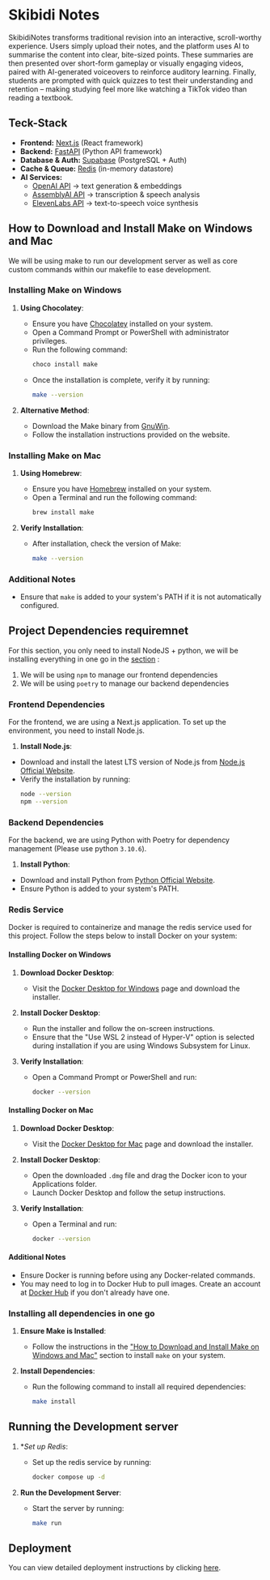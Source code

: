 # Skibidi Notes
SkibidiNotes transforms traditional revision into an interactive, scroll-worthy experience. Users simply upload their notes, and the platform uses AI to summarise the content into clear, bite-sized points. These summaries are then presented over short-form gameplay or visually engaging videos, paired with AI-generated voiceovers to reinforce auditory learning. Finally, students are prompted with quick quizzes to test their understanding and retention – making studying feel more like watching a TikTok video than reading a textbook.

## Teck-Stack
* **Frontend:** [Next.js](https://nextjs.org/) (React framework)
* **Backend:** [FastAPI](https://fastapi.tiangolo.com/) (Python API framework)
* **Database & Auth:** [Supabase](https://supabase.com/) (PostgreSQL + Auth)
* **Cache & Queue:** [Redis](https://redis.io/) (in-memory datastore)
* **AI Services:**
  * [OpenAI API](https://platform.openai.com/) → text generation & embeddings
  * [AssemblyAI API](https://www.assemblyai.com/) → transcription & speech analysis
  * [ElevenLabs API](https://elevenlabs.io/) → text-to-speech voice synthesis

## How to Download and Install Make on Windows and Mac
We will be using make to run our development server as well as core custom commands within our makefile to ease development.

### Installing Make on Windows

1. **Using Chocolatey**:
    - Ensure you have [Chocolatey](https://chocolatey.org/install) installed on your system.
    - Open a Command Prompt or PowerShell with administrator privileges.
    - Run the following command:
      ```bash
      choco install make
      ```
    - Once the installation is complete, verify it by running:
      ```bash
      make --version
      ```

2. **Alternative Method**:
    - Download the Make binary from [GnuWin](http://gnuwin32.sourceforge.net/packages/make.htm).
    - Follow the installation instructions provided on the website.

### Installing Make on Mac

1. **Using Homebrew**:
    - Ensure you have [Homebrew](https://brew.sh/) installed on your system.
    - Open a Terminal and run the following command:
      ```bash
      brew install make
      ```

2. **Verify Installation**:
    - After installation, check the version of Make:
      ```bash
      make --version
      ```

### Additional Notes
- Ensure that `make` is added to your system's PATH if it is not automatically configured.


## Project Dependencies requiremnet 

For this section, you only need to install NodeJS + python, we will be installing everything in one go in the [section](#running-the-development-server) :
1. We will be using `npm` to manage our frontend dependencies 
2. We will be using `poetry` to manage our backend dependencies 

### Frontend Dependencies

For the frontend, we are using a Next.js application. To set up the environment, you need to install Node.js.

1. **Install Node.js**:
  - Download and install the latest LTS version of Node.js from [Node.js Official Website](https://nodejs.org/).
  - Verify the installation by running:
    ```bash
    node --version
    npm --version
    ```

### Backend Dependencies

For the backend, we are using Python with Poetry for dependency management (Please use python `3.10.6`).

1. **Install Python**:
  - Download and install Python from [Python Official Website](https://www.python.org/downloads/release/python-3106/).
  - Ensure Python is added to your system's PATH.

### Redis Service

Docker is required to containerize and manage the redis service used for this project. Follow the steps below to install Docker on your system:

#### Installing Docker on Windows

1. **Download Docker Desktop**:
    - Visit the [Docker Desktop for Windows](https://www.docker.com/products/docker-desktop) page and download the installer.

2. **Install Docker Desktop**:
    - Run the installer and follow the on-screen instructions.
    - Ensure that the "Use WSL 2 instead of Hyper-V" option is selected during installation if you are using Windows Subsystem for Linux.

3. **Verify Installation**:
    - Open a Command Prompt or PowerShell and run:
      ```bash
      docker --version
      ```

#### Installing Docker on Mac

1. **Download Docker Desktop**:
    - Visit the [Docker Desktop for Mac](https://www.docker.com/products/docker-desktop) page and download the installer.

2. **Install Docker Desktop**:
    - Open the downloaded `.dmg` file and drag the Docker icon to your Applications folder.
    - Launch Docker Desktop and follow the setup instructions.

3. **Verify Installation**:
    - Open a Terminal and run:
      ```bash
      docker --version
      ```

#### Additional Notes
- Ensure Docker is running before using any Docker-related commands.
- You may need to log in to Docker Hub to pull images. Create an account at [Docker Hub](https://hub.docker.com/) if you don't already have one.


### Installing all dependencies in one go  
1. **Ensure Make is Installed**:
    - Follow the instructions in the ["How to Download and Install Make on Windows and Mac"](#how-to-download-and-install-make-on-windows-and-mac) section to install `make` on your system.

2. **Install Dependencies**:
    - Run the following command to install all required dependencies:
      ```bash
      make install
      ```

## Running the Development server 
1. **Set up Redis*:
    - Set up the redis service by running:
      ```bash
      docker compose up -d
      ``` 

2. **Run the Development Server**:
    - Start the server by running:
      ```bash
      make run
      ```

## Deployment
You can view detailed deployment instructions by clicking [here](docs/deployment/info.md).
